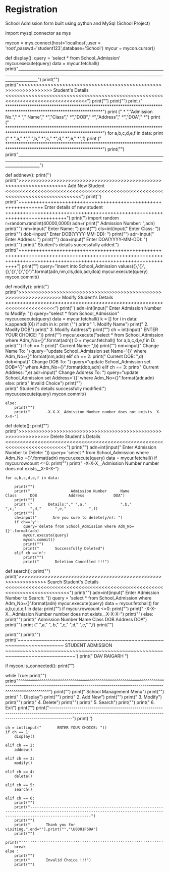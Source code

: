 # Registration
School Admission form built using python and MySql (School Project)


import mysql.connector as mys

mycon = mys.connect(host='localhost',user = 'root',passwd='student123',database='School')
mycur = mycon.cursor()


def display():
    query = 'select * from School_Admission'
    mycur.execute(query)
    data = mycur.fetchall()
    print("______________________________________________________________________________________________________________________________________________________________________")
    print("")
    print(">>>>>>>>>>>>>>>>>>>>>>>>>>>>>>>>>>>>>>>>>>>>>>>>>>>>>>>>>>>>>>>>> Student's Details <<<<<<<<<<<<<<<<<<<<<<<<<<<<<<<<<<<<<<<<<<<<<<<<<<<<<<<<<<<<<<<<<<<<<<<<<<<<<<<<<<")
    print("")
    print("")
    print ("                *******************************************************************************************************************")
    print ("                * ","Admission No."," * "," Name","               *","Class","     *","DOB","             *","Address","            *","DOA","            *")
    print ("                *******************************************************************************************************************")
    for a,b,c,d,e,f in data:
        print ("                *  ",a,"        *"," ",b,"        *",c,"        *",d,"     *",e,"        *",f)
    print ("                *******************************************************************************************************************")
    print("")
    print("_______________________________________________________________________________________________________________________________________________________________________")



def addnew():
    print('')
    print(">>>>>>>>>>>>>>>>>>>>>>>>>>>>>>>>>>>>>>>>>>>>>>>>>>>>>>>>>>>>>>>>>>>>>> Add New Student <<<<<<<<<<<<<<<<<<<<<<<<<<<<<<<<<<<<<<<<<<<<<<<<<<<<<<<<<<<<<<<<<<<<<<<<<<<<<<<<")
    print('')
    print("++++++++++++++++++++++++++++++++++++++++++++++++++++++++++++++ Enter details of new student +++++++++++++++++++++++++++++++++++++++++++++++++++++++++++++++++++++++++++")
    print('')
    import random
    r=random.randint(40000,0000)
    adn=r
    print("       Admission Number: ",adn)
    print("")
    nm=input("       Enter Name: ")
    print("")
    cls=int(input("       Enter Class: "))
    print("")
    dob=input("       Enter DOB(YYYY-MM-DD): ")
    print("")
    adr=input("       Enter Address: ")
    print("")
    doa=input("       Enter DOA(YYYY-MM-DD): ")
    print("")
    print("       Student's details successfully added.")
    print("+++++++++++++++++++++++++++++++++++++++++++++++++++++++++++++++++++++++++++++++++++++++++++++++++++++++++++++++++++++++++++++++++++++++++++++++++++++++++++++++++")
    print("")
    query="insert into School_Admission values({},'{}',{},'{}','{}','{}')".format(adn,nm,cls,dob,adr,doa)
    mycur.execute(query)
    mycon.commit()
    



def modify():
    print('')
    print(">>>>>>>>>>>>>>>>>>>>>>>>>>>>>>>>>>>>>>>>>>>>>>>>>>>>>>>>>>>>>>>>>>>>  Modify Student's Details  <<<<<<<<<<<<<<<<<<<<<<<<<<<<<<<<<<<<<<<<<<<<<<<<<<<<<<<<<<<<<<<<<<<<<<<")
    print('')
    adn=int(input("       Enter Admission Number to Modify: "))
    query="select * from School_Admission"
    mycur.execute(query)
    data = mycur.fetchall()
    k = []
    for i in data:
        k.append(i[0])
    if adn in k:
        print ("")
        print("       1. Modify Name")
        print("       2. Modify DOB")
        print("       3. Modify Address")
        print("")
        ch = int(input("       ENTER YOUR CHOICE: "))
        print("")
        mycur.execute("select * from School_Admission where Adm_No={}".format(adn))
        D = mycur.fetchall()
        for a,b,c,d,e,f in D:
            print("")
        if ch == 1:
            print("       Current Name: ",b)
            print("")
            nm=input("       Change Name To: ")
            query="update School_Admission set Name='{}' where Adm_No={}".format(nm,adn)
        elif ch == 2:
            print("       Current DOB: ",d)
            dob=input("       Change DOB To: ")
            query="update School_Admission set DOB='{}' where Adm_No={}".format(dob,adn)
        elif ch == 3:
            print("       Current Address: ",e)
            adr=input("       Change Address To: ")
            query="update School_Admission set Address='{}' where Adm_No={}".format(adr,adn)
        else:
            print("       Invalid Choice")
        print("")    
        print("       Student's details successfully modified.")    
        mycur.execute(query)
        mycon.commit()
            
        
    else:
        print("")
        print("       -X-X-X__Admission Number number does not exists__X-X-X-")
     
    

def delete():
    print("")
    print(">>>>>>>>>>>>>>>>>>>>>>>>>>>>>>>>>>>>>>>>>>>>>>>>>>>>>>>>>>>>>>>>  Delete Student's Details  <<<<<<<<<<<<<<<<<<<<<<<<<<<<<<<<<<<<<<<<<<<<<<<<<<<<<<<<<<<<<<<<<<<<<<<<<<<")
    print("")
    adn=int(input("       Enter Admission Number to Delete: "))
    query= 'select * from School_Admission where Adm_No ={}'.format(adn)
    mycur.execute(query)
    data = mycur.fetchall()
    if mycur.rowcount <=0:
        print("")
        print("       -X-X-X__Admission Number number does not exists__X-X-X-")
    

    for a,b,c,d,e,f in data:
        
        print("")
        print("                  Admission Number      Name                  Class      DOB              Address             DOA")
        print("")
        print ("       Details:"," ",a,"               ",b,"          ",c,"      ",d,"      ",e,"          ",f)
        print("")
        ch=input("       Are you sure to delete(y/n): ")
        if ch=='y':
            query='delete from School_Admission where Adm_No={}'.format(adn)
            mycur.execute(query)
            mycon.commit()
            print("")
            print("       Successfully Deleted")
        elif ch =='n':
            print("")
            print("       Deletion Cancelled !!!")

           
   



def search():
    print("")
    print(">>>>>>>>>>>>>>>>>>>>>>>>>>>>>>>>>>>>>>>>>>>>>>>>>>>>>>>>>>>>>>>  Search Student's Details  <<<<<<<<<<<<<<<<<<<<<<<<<<<<<<<<<<<<<<<<<<<<<<<<<<<<<<<<<<<<<<<<<<<<<<<<<<<<")
    print("")
    adn=int(input("       Enter Admission Number to Search: "))
    query = 'select * from School_Admission where Adm_No={}'.format(adn)
    mycur.execute(query)
    data = mycur.fetchall()
    for a,b,c,d,e,f in data:
        print("")
    if mycur.rowcount <=0:
        print("")
        print("       -X-X-X__Admission Number number does not exists__X-X-X-")
        print("")
    else:
        print("")
        print("         Admission Number        Name               Class          DOB               Address               DOA")
        print("")
        print ("        ",a,"                 ", b,"      ",c,"           ",d,"      ",e,"              ",f)
        print("")
        
    
    
    
    
    


print("")
print("")
print('~~~~~~~~~~~~~~~~~~~~~~~~~~~~~~~~~~~~~~~~~~~~~~~~~~~~~~~~~~~~~~~~~~~~~~ STUDENT ADMISSION ~~~~~~~~~~~~~~~~~~~~~~~~~~~~~~~~~~~~~~~~~~~~~~~~~~~~~~~~~~~~~~~~~~~~~~~~~~~~~~')
print("                                                                          DAV RAIGARH                                                                              ")


if mycon.is_connected():
    print("")

while True:
    print("")
    print("^^^^^^^^^^^^^^^^^^^^^^^^^^^^^^^^^^^^^^^^^^^^^^^^^^^^^^^^^^^^^^^^^^^^^^^^^^^^^^^^^^^^^^^^^^^^^^^^^^^^^^^^^^^^^^^^^^^^^^^^^^^^^^^^^^^^^^^^^^^^^^^^^^^^^^^^^^^^^^^^^^^^^^^")
    print("")
    print("      School Management Menu")
    print("")
    print("       1. Display")
    print("")
    print("       2. Add New")
    print("")
    print("       3. Modify")
    print("")
    print("       4. Delete")
    print("")
    print("       5. Search")
    print("")
    print("       6. Exit")
    print("")
    print("-----------------------------------------------------------------------------------------------------------------------------------------------------------------------")
    print('')

    ch = int(input("       ENTER YOUR CHOICE: "))
    if ch == 1:
        display()
       
    elif ch == 2:
        addnew()
        
    elif ch == 3:
        modify()
       
    elif ch == 4:
        delete()
        
    elif ch == 5:
        search()
       
    elif ch == 6:
        print("")
        print("-----------------------------------------------------------------------------------------------------------------------------------------------------------------------")
        print("")
        print("       Thank you for visiting.",end=""),print("","\U0001F60A")
        print("")
        print("'''''''''''''''''''''''''''''''''''''''''''''''''''''''''''''''''''''''''''''''''''''''''''''''''''''''''''''''''''''''''''''''''''''''''''''''''''''''''''''''''''''''")
        break
    else :
        print("")
        print("       Invalid Choice !!!")
        print("")
        
      

    

